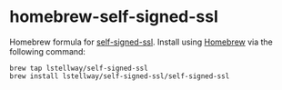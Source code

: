 # homebrew-self-signed-ssl

Homebrew formula for [self-signed-ssl](https://github.com/lstellway/self-signed-ssl).
Install using [Homebrew](https://brew.sh) via the following command:

```
brew tap lstellway/self-signed-ssl
brew install lstellway/self-signed-ssl/self-signed-ssl
```
